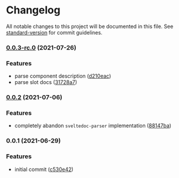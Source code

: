 # Changelog

All notable changes to this project will be documented in this file. See [standard-version](https://github.com/conventional-changelog/standard-version) for commit guidelines.

### [0.0.3-rc.0](https://github.com/kwangure/svelte-docs/compare/v0.0.2...v0.0.3-rc.0) (2021-07-26)


### Features

* parse component description ([d210eac](https://github.com/kwangure/svelte-docs/commit/d210eac29998710a7b503185981e22124cec4bc5))
* parse slot docs ([31728a7](https://github.com/kwangure/svelte-docs/commit/31728a7f7cc8f30dace218f927115591a7b35df8))

### [0.0.2](https://github.com/kwangure/svelte-docs/compare/v0.0.1...v0.0.2) (2021-07-06)


### Features

* completely abandon `sveltedoc-parser` implementation ([88147ba](https://github.com/kwangure/svelte-docs/commit/88147baa6c8cef81072fffac117fb5429aeb5d56))

### 0.0.1 (2021-06-29)


### Features

* initial commit ([c530e42](https://github.com/kwangure/svelte-docs/commit/c530e42e20aef31d51042ea58a8fe651d18eba77))
